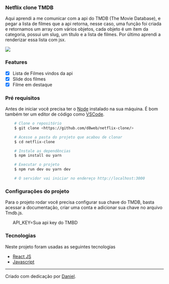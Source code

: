 ### Netflix clone TMDB

<p>Aqui aprendi a me comunicar com a api do TMDB (The Movie Database), e pegar a lista de filmes que a api retorna, nesse caso, uma função foi criada e retornamos um array com vários objetos, cada objeto é um item da categoria, possui um slug, um título e a lista de filmes. Por último aprendi a renderizar essa lista com jsx.</p>

<img src="https://github.com/d8web/netflix-clone/blob/master/public/Anima%C3%A7%C3%A3o.gif"/>

### Features

- [x] Lista de Filmes vindos da api
- [x] Slide dos filmes
- [x] Filme em destaque

### Pré requisitos
Antes de iniciar você precisa ter o [Node](https://nodejs.org/en/) instalado na sua máquina. É bom também ter um editor de código como [VSCode](https://code.visualstudio.com/).

```bash
    # Clone o repositório
    $ git clone <https://github.com/d8web/netflix-clone/>

    # Acesse a pasta do projeto que acabou de clonar
    $ cd netflix-clone

    # Instale as dependências
    $ npm install ou yarn

    # Executar o projeto
    $ npm run dev ou yarn dev

    # O servidor vai iniciar no endereço http://localhost:3000
```

### Configurações do projeto

Para o projeto rodar você precisa configurar sua chave do TMDB, basta acessar a documentação, criar uma conta e adicionar sua chave no arquivo Tmdb.js.

<ul style="list-style: none">
    <li>API_KEY=Sua api key do TMBD</li>
</ul>

### Tecnologias

Neste projeto foram usadas as seguintes tecnologias

- [React JS](https://pt-br.reactjs.org/)
- [Javascript](https://developer.mozilla.org/pt-BR/docs/Web/JavaScript)

<hr/>
Criado com dedicação por <a href="https://github.com/d8web/" target="_blank">Daniel</a>.

